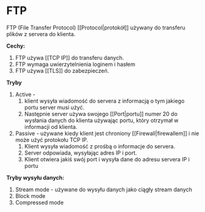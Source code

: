 # FTP
FTP (File Transfer Protocol) [[Protocol|protokół]] używany do transferu plików z servera do klienta. 

**Cechy:**
1. FTP używa [[TCP IP]] do transferu danych.
2. FTP wymaga uwierzytelnienia loginem i hasłem
3. FTP używa [[TLS]] do zabezpieczeń.

**Tryby**
1. Active - 
	1. klient wysyła wiadomość do servera z informacją o tym jakiego portu server musi użyć. 
	2. Następnie server używa swojego [[Port|portu]] numer 20 do wysłania danych do klienta używając portu, który otrzymał w informacji od klienta.
2. Passive - używane kiedy klient jest chroniony [[Firewall|firewallem]] i nie może użyć protokołu TCP IP. 
	1. Klient wysyła wiadomość z prośbą o informacje do servera. 
	2. Server odpowiada, wysyłając adres IP i port.
	3. Klient otwiera jakiś swój port i wysyła dane do adresu servera IP i portu

**Tryby wysyłu danych:**
1. Stream mode - używane do wysyłu danych jako ciągły stream danych
2. Block mode
3. Compressed mode